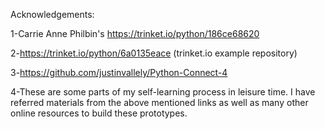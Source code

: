 Acknowledgements:

1-Carrie Anne Philbin's https://trinket.io/python/186ce68620

2-https://trinket.io/python/6a0135eace (trinket.io example repository)

3-https://github.com/justinvallely/Python-Connect-4

4-These are some parts of my self-learning process in leisure time. I have referred materials from the above mentioned links as well as many other online resources to build these prototypes.
